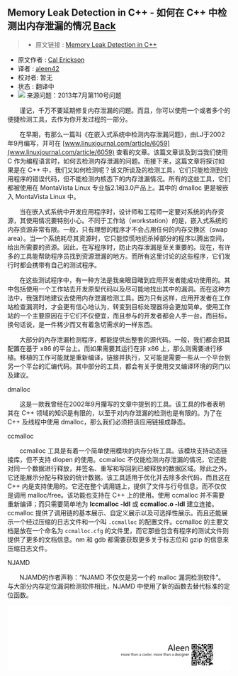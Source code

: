 ## Memory Leak Detection in C++ - 如何在 C++ 中检测出内存泄漏的情况 [**Back**](./../translation.md)

> * 原文链接 : [Memory Leak Detection in C++](http://www.linuxjournal.com/article/6556?page=0,0)
* 原文作者 : [Cal Erickson](http://www.linuxjournal.com/user/801087)
* 译者 : [aleen42](https://github.com/aleen42) 
* 校对者: 暂无
* 状态 :  翻译中
* <img src="./cover110.small.jpg"> 来源问题：2013年7月第110号问题



&#160; &#160; &#160; &#160;谨记，千万不要延期修复内存泄漏的问题。而且，你可以使用一个或者多个的便捷检测工具，去作为你开发过程的一部分。

&#160; &#160; &#160; &#160;在早期，有那么一篇叫《在嵌入式系统中检测内存泄漏问题》，由LJ于2002年9月编写，并可在 [www.linuxjournal.com/article/6059](www.linuxjournal.com/article/6059) 查看的文章。该篇文章谈及到当我们使用 C 作为编程语言时，如何去检测内存泄漏的问题。而接下来，这篇文章将探讨如果是在 C++ 中，我们又如何检测呢？该文所谈及的检测工具，它们只能检测到应用程序的错误代码，但不能检测内核态下的内存泄漏情况。所有的这些工具，它们都被使用在 MontaVista Linux 专业版2.1和3.0产品上。其中的 dmalloc 更是被嵌入 MontaVista Linux 中。

&#160; &#160; &#160; &#160;当在嵌入式系统中开发应用程序时，设计师和工程师一定要对系统的内存资源，其使用情况要特别小心。不同于工作站（workstation）的是，嵌入式系统的内存资源非常有限。一般，只有理想的程序才不会占用任何的内存交换区（swap area）。当一个系统耗尽其资源时，它只能惊慌地扼杀掉部分的程序以腾出空间，给出所需要的资源。因此，在写程序时，防止内存泄漏是至关重要的。现在，有许多的工具能帮助程序员找到资源泄漏的地方。而所有这里讨论的这些程序，它们发行时都会携带有自己的测试程序。

&#160; &#160; &#160; &#160;在这些测试程序中，有一种方法是我亲眼目睹到应用开发者能成功使用的。其中包括使用一个工作站去开发原型代码以及尽可能地找出其中的漏洞。而在这种方法中，我强烈地建议去使用内存泄漏检测工具。因为只有这样，应用开发者在工作站检查漏洞时，才会更有信心地认为，转变到目标处理器将会更加简单。使用工作站的一个主要原因在于它们不仅便宜，而且参与的开发者都会人手一台。而目标，换句话说，是一件稀少而又有着急切需求的一样东西。

&#160; &#160; &#160; &#160;大部分的內存泄漏检测程序，都能提供出整套的源代码。一般，我们都会把其配置在基于 x86 的平台上。而如果需要其运行在非 x86 上，那么则需要进行移植。移植的工作可能就是重新编译，链接并执行，又可能是需要一些从一个平台到另一个平台的汇编代码。其中部分的工具，都会有关于使用交叉编译环境的窍门以及建议。

dmalloc

&#160; &#160; &#160; &#160;这是一款我曾经在2002年9月攥写的文章中提到的工具。该工具的作者表明其在 C++ 领域的知识是有限的，以至于对内存泄漏的检测也是有限的。为了在 C++ 及线程中使用 dmalloc，那么我们必须把该应用链接成静态。

ccmalloc

&#160; &#160; &#160; &#160;ccmalloc 工具是有着一个简单使用模块的内存分析工具。该模块支持动态链接库，但不支持 dlopen 的使用。ccmalloc 不仅能检测内存泄漏的情况，它还能对同一个数据进行释放，并签名、重写和写回到已被释放的数据区域。除此之外，它还能展示分配与释放的统计数据。该工具适用于优化并去除多余代码，而且这在 C++ 内是支持使用的。它还在整个调用链上，提供了文件与行号信息，而不仅仅是调用 malloc/free。该功能也支持在 C++ 上的使用。使用 ccmalloc 并不需要重新编译；而只需要简单地为 **lccmalloc -ldl** 或 **ccmalloc.o -ldl** 建立连接。ccmalloc 提供了调用链的基本展示、自定义展示以及可选择性展示。而且还能展示一个经过压缩的日志文件和一个叫 `.ccmalloc` 的配置文件。ccmalloc 的主要文档是放在一个命名为 `ccmalloc.cfg` 的文件里，而它那些包含有程序的测试文件则提供了更多的文档信息。nm 和 gdb 都需要获取更多关于标志位和 gzip 的信息来压缩日志文件。

NJAMD

&#160; &#160; &#160; &#160;NJAMD的作者声称：“NJAMD 不仅仅是另一个的 malloc 漏洞检测软件”。与大部分内存定位漏洞检测软件相比，NJAMD 中使用了新的函数去替代标准的定位函数。

<a href="http://aleen42.github.io/" target="_blank" ><img src="./../../pic/tail.gif"></a>

